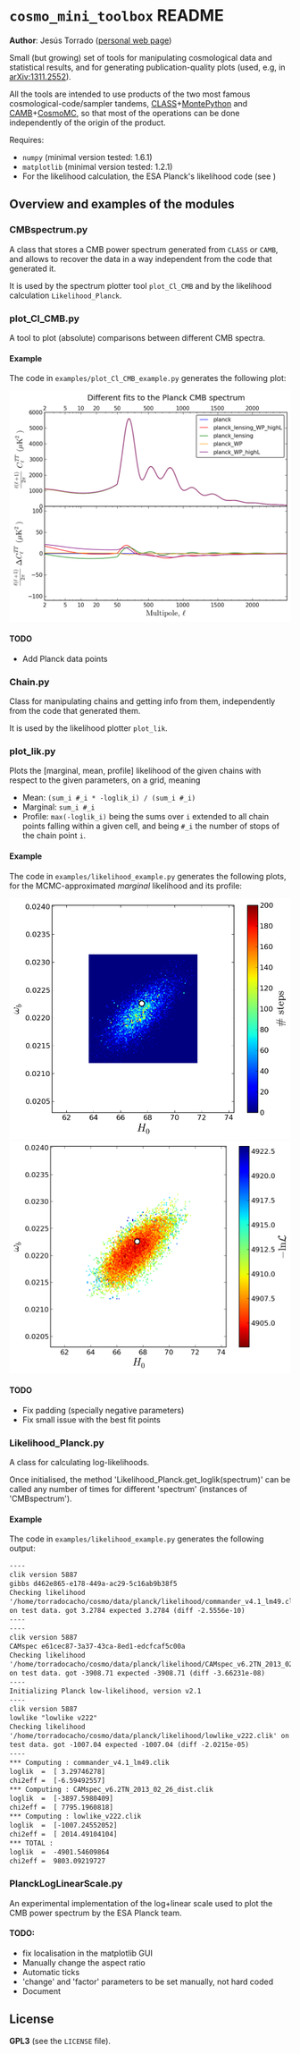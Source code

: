 # `cosmo_mini_toolbox` README

**Author**: Jesús Torrado ([personal web page](http://www.lorentz.leidenuniv.nl/~torradocacho/))

Small (but growing) set of tools for manipulating cosmological data and statistical results, and for generating publication-quality plots (used, e.g, in [arXiv:1311.2552](http://arxiv.org/abs/1311.2552)).

All the tools are intended to use products of the two most famous cosmological-code/sampler tandems, [CLASS](http://class-code.net/)+[MontePython](http://montepython.net/) and [CAMB](http://camb.info/)+[CosmoMC](http://cosmologist.info/cosmomc/), so that most of the operations can be done independently of the origin of the product.

Requires:
* `numpy` (minimal version tested: 1.6.1)
* `matplotlib` (minimal version tested: 1.2.1)
* For the likelihood calculation, the ESA Planck's likelihood code (see [](http://pla.esac.esa.int/pla/aio/planckProducts.html))

## Overview and examples of the modules

### CMBspectrum.py

A class that stores a CMB power spectrum generated from `CLASS` or `CAMB`, and allows to recover the data in a way independent from the code that generated it.

It is used by the spectrum plotter tool `plot_Cl_CMB` and by the likelihood calculation `Likelihood_Planck`.

### plot_Cl_CMB.py

A tool to plot (absolute) comparisons between different CMB spectra.

#### Example

The code in `examples/plot_Cl_CMB_example.py` generates the following plot:

![Different fits to the Planck CMB spectrum](planck_Cl_diffs.png)

#### TODO

* Add Planck data points

### Chain.py

Class for manipulating chains and getting info from them, independently from the code that generated them.

It is used by the likelihood plotter `plot_lik`.

### plot_lik.py

Plots the [marginal, mean, profile] likelihood of the given chains with respect to the given parameters, on a grid, meaning
* Mean:     `(sum_i #_i * -loglik_i) / (sum_i #_i)`
* Marginal: `sum_i #_i`
* Profile:  `max(-loglik_i)`
being the sums over `i` extended to all chain points falling within a given cell, and being `#_i` the number of stops of the chain point `i`.

#### Example

The code in `examples/likelihood_example.py` generates the following plots, for the MCMC-approximated *marginal* likelihood and its profile:

![Marginal likelihood](H0_omega_b_marginal.png)
![Profile likelihood](H0_omega_b_profile.png)

#### TODO

* Fix padding (specially negative parameters)
* Fix small issue with the best fit points

### Likelihood_Planck.py

A class for calculating log-likelihoods.

Once initialised, the method 'Likelihood_Planck.get_loglik(spectrum)' can be called any number of times for different 'spectrum' (instances of 'CMBspectrum').

#### Example

The code in `examples/likelihood_example.py` generates the following output:

    ----
    clik version 5887
    gibbs d462e865-e178-449a-ac29-5c16ab9b38f5
    Checking likelihood '/home/torradocacho/cosmo/data/planck/likelihood/commander_v4.1_lm49.clik' on test data. got 3.2784 expected 3.2784 (diff -2.5556e-10)
    ----
    ----
    clik version 5887
    CAMspec e61cec87-3a37-43ca-8ed1-edcfcaf5c00a
    Checking likelihood '/home/torradocacho/cosmo/data/planck/likelihood/CAMspec_v6.2TN_2013_02_26_dist.clik' on test data. got -3908.71 expected -3908.71 (diff -3.66231e-08)
    ----
    Initializing Planck low-likelihood, version v2.1
    ----
    clik version 5887
    lowlike "lowlike v222"
    Checking likelihood '/home/torradocacho/cosmo/data/planck/likelihood/lowlike_v222.clik' on test data. got -1007.04 expected -1007.04 (diff -2.0215e-05)
    ----
    *** Computing : commander_v4.1_lm49.clik
    loglik  =  [ 3.29746278]
    chi2eff =  [-6.59492557]
    *** Computing : CAMspec_v6.2TN_2013_02_26_dist.clik
    loglik  =  [-3897.5980409]
    chi2eff =  [ 7795.1960818]
    *** Computing : lowlike_v222.clik
    loglik  =  [-1007.24552052]
    chi2eff =  [ 2014.49104104]
    *** TOTAL :
    loglik  =  -4901.54609864
    chi2eff =  9803.09219727


### PlanckLogLinearScale.py

An experimental implementation of the log+linear scale used to plot the CMB power spectrum by the ESA Planck team.

#### TODO:

* fix localisation in the matplotlib GUI
* Manually change the aspect ratio
* Automatic ticks
* 'change' and 'factor' parameters to be set manually, not hard coded
* Document

## License

**GPL3** (see the `LICENSE` file).
